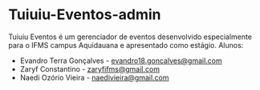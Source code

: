 # Tuiuiu-Eventos-admin
Tuiuiu Eventos é um gerenciador de eventos desenvolvido especialmente para o IFMS campus Aquidauana e apresentado como estágio.
Alunos:
 * Evandro Terra Gonçalves - evandro18.goncalves@gmail.com
 * Zaryf Constantino - zaryfifms@gmail.com
 * Naedi Ozório Vieira - naedivieira@gmail.com
